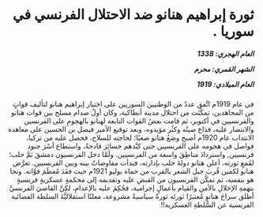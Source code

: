 <h1 dir="rtl">ثورة إبراهيم هنانو ضد الاحتلال الفرنسي في سوريا .</h1>

<h5 dir="rtl">العام الهجري:  1338

الشهر القمري: محرم

العام الميلادي: 1919</h5>

<p dir="rtl">في عام 1919م اتَّفق عددٌ من الوطنيين السوريين على اختيار إبراهيم هنانو لتأليف قواتٍ من المجاهدين، تمكَّنَت من احتلال مدينة أنطاكية، وكان أولُ صدام مسلح بين قوات هنانو والفرنسيين في أكتوبر، ثم قامت بعضُ القوات التابعة لهنانو بالهجومِ على الفرنسين والانتصار عليه، فذاع صيتُه وكثُر مؤيدوه، وبعد توقيع الأمير فيصل بن الحسين على معاهدة الانتداب عام 1920م أصبح وضعُ هنانو صعبًا؛ لحاجته للسلاح، فحصل عليه من تركيا، فواصل في هجومه على الفرنسيين حتى كبَّدهم خسائِرَ فادحةً، واستطاع أسْرَ جنود فرنسيين, واستردادَ مناطِقَ واسعة من الفرنسيين. ولَمَّا دخل الفرنسيون دمشقَ ثمَّ حلب؛ لقَمعِ ثورته، أعلن هنانو دولةَ حلب بإدارته، فبدأت مفاوضاتٌ بينه وبين الفرنسيين. تعرَّض هنانو لكمين قُربَ جبل الشعر بالقرب من حماة يوليو 1921م حيث فقَدَ مُعظَمَ قوَّاته. ونجا هو بنفسه، ثم تمكَّن الفرنسيون من القبضِ عليه وتقديمه إلى محكمةٍ عسكريةٍ فرنسيةٍ بتهمةِ الإخلالِ بالأمنِ والقيام بأعمالٍ إجرامية، فحُكِمَ عليه بالإعدامِ، لكِنَّ القاضيَ الفرنسيَّ أطلق سراحَ هنانو مُعتبرًا ثورتَه ثورةً سياسيةً مشروعة، معلنًا استقلاليَّةَ السلطة القضائية الفرنسية عن السُّلطةِ العسكرية!!</p></br>

